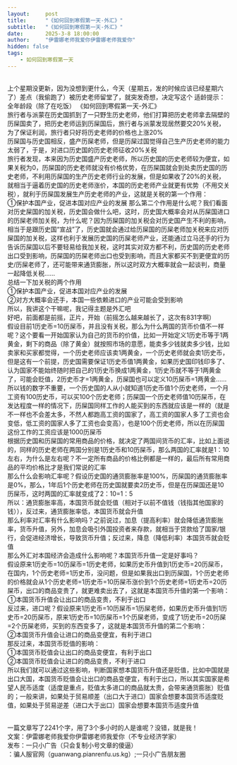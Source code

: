 ```yaml
---
layout:     post
title:      "《如何回到寒假第一天-外汇》"
subtitle:   "《如何回到寒假第一天-外汇》"
date:       2025-3-8 18:00:00
author:     "伊雷娜老师我爱你伊雷娜老师我爱你"
hidden: false
tags:
    - 如何回到寒假第一天
---
```

<div>
    <br>上个星期没更新，因为没想到更什么，今天（星期五，发的时候应该已经星期六了）差点（我偷跑了）被历史老师留堂了，就突发奇想，决定写这个
适龄提示：全年龄段（除了在吃饭）
《如何回到寒假第一天-外汇》
      <br>旅行者与派蒙在历史国抓到了一只野生历史老师，他们打算把历史老师拿去隔壁的历屎国卖了，把历史老师运到历屎国后，旅行者与派蒙发现居然要交20%关税，为了保证利润，旅行者只好将历史老师的价格也上涨20%
     <br>历屎国与历史国相反，盛产历屎老师，但是历屎过国觉得自己生产历史老师的能力太弱了，于是，对进口历史国的历史老师征收20%关税
      <br>旅行者发现，本来因为历史国盛产历史老师，所以历史国的历史老师较为便宜，如果关税为0，历屎国的历史老师就没有价格优势，在历屎国就会到处卖历史国的历史老师，不利用历屎国的生产历史老师行业的发展，但是如果收了20%的关税，就相当于逼着历史国的历史老师涨价，本国的历史老师产业就更有优势（不用交关税），就利于历屎国发展生产历史老师的产业，这就是关税的第一个作用：
<br>①保护本国产业，促进本国对应产业的发展
那么第二个作用是什么呢？我们看面对历史屎国的加关税，历史国会做什么吧，这时，历史国大概率会对从历屎国进口的历屎老师加关税，为什么呢？因为历屎国的加关税会对历史国产生不利的影响，相当于是跟历史国“宣战”了，历史国就会通过给历屎国的历屎老师加关税来应对历屎国的加关税，这样也利于发展历史国的历屎老师产业，还能通过立马还手的行为告诉历屎国以后不要轻易给我加关税，这时其实对双方都不利，历史国的历史老师出口受到影响，历屎国的历屎老师出口也受到影响，而且大家都买不到更便宜的历史/历屎老师了，还可能带来通货膨胀，所以这时双方大概率就会一起谈判，商量一起降低关税……
      <br>总结一下加关税的两个作用
<br>①保护本国产业，促进本国对应产业的发展
<br>②对方大概率会还手，本国一些依赖进口的产业可能会受到影响
      <br>所以，我讲这个干嘛呢，我记得主题是外汇吧
      <br>好吧，前面都是前摇，正片，开始（前摇怎么越来越长了，这次有831字啊）
      <br>假设目前1历史币=10历屎币，并且没有关税，那么为什么两国的货币价值不一样呢？这个要看一开始国家认为自己的货币的价值，比如一开始定义1历史币等于1两黄金，剩下的商品（除了黄金）就按照市场的意愿，能卖多少钱就卖多少钱，比如卖家和买家都觉得，一个历史老师应该卖1两黄金，一个历史老师就会卖1历史币，但是这有一个前提，历史国需要保证1历史币值1两黄金，如果历史国印钱印多了、认为国家不能始终随时把自己的1历史币换成1两黄金，1历史币就不等于1两黄金了，可能会贬值，2历史币才=1两黄金，历屎国也可以定义10历屎币=1两黄金……所以钱的数字不重要，一个历史国的人从小就知道1历史币值1个历史老师，一个月工资有100历史币，可以买100个历史老师；历屎国一个历史老师值10历屎币，在发达程度一样的情况下，历屎国同样工作的人能买到的东西就应该是一样的（就是不一样也不会差太多，不然人都跑高工资的国家了，高工资的国家人多了工资也会变低，低工资的国家人多了工资也会变高），也是100个历史老师，所以在历屎国这份工作的工资应该是1000历屎币
      <br>根据历史国和历屎国的常用商品的价格，就决定了两国间货币的汇率，比如上面说的，同样的历史老师在两国分别是1历史币和10历屎币，那么两国的汇率就是1：10左右，为什么是左右呢？不一定所有商品的价格比例都是一样的，最后所有常用商品的平均价格比才是我们常说的汇率
      <br>那么什么会影响汇率呢？假设历史国的通货膨胀率是100%，历屎国的通货膨胀率是0%，那么，1年后1个历史老师在历史国就要卖2历史币，但是在历屎国还是10历屎币，这时两国的汇率就变成了2：10=1：5
      <br>所以：通货膨胀率高，本国货币就会贬值（相对于以前不值钱（钱指其他国家的钱）），反过来，通货膨胀率低，本国货币就会升值
      <br>那么利率对汇率有什么影响吗？之前说过，加息（提高利率）就会降低通货膨胀率，货币升值，另外，加息会吸引外国投资者来存款，就相当于贷款给了国家/银行，会促进经济增长，导致货币升值；反过来，降息（降低利率）本国货币就会贬值
      <br>那么外汇对本国经济会造成什么影响呢？本国货币升值一定是好事吗？
      <br>假设原来1历史币=10历屎币=1历史老师，如果历史币升值到1历史币=20历屎币，在国内，1个历史老师=1历史币，没问题，但是如果我出口到历屎国，1个历史老师的价格就会从1个历史老师=1历史币=10历屎币涨价到1个历史老师=1历史币=20历屎币，出口的商品变贵了，就更难卖出去了，这就是本国货币升值的第一个影响：
<br>①本国货币升值会让出口的商品变贵，不利于出口
      <br>反过来，进口呢？假设原来1历史币=10历屎币=1历屎老师，如果历史币升值到1历史币=20历屎币，原来1历史币=10历屎币=1个历屎老师，变成了1历史币=20历屎=2个历屎老师，买到的东西变多了，这就是本国货币升值的第二个影响：
<br>②本国货币升值会让进口的商品变便宜，有利于进口
      <br>那反过来，本国货币贬值的影响：
<br>①本国货币贬值会让出口的商品变便宜，有利于出口
<br>②本国货币贬值会让进口的商品变贵，不利于进口
      <br>所以我们就可以通过这些影响，判断国家想本国货币升值还是贬值，比如中国就是出口大国，本国货币贬值会让出口的商品变便宜，有利于出口，所以其实国家是希望人民币适度（适度是重点，贬值太多进口的商品就太贵，会带来通货膨胀）贬值的；一般来讲，如果处于贸易顺差（出口大于进口）国家会想要本国货币适度贬值，如果处于贸易逆差（进口大于出口）国家会想要本国货币适度升值



<br>一篇文章写了2241个字，用了3个多小时的人是谁呢？没错，就是我！
<br>文案：伊雷娜老师我爱你伊雷娜老师我爱你（不专业经济学家）
<br>发布：一只小广告（只会复制小号文章的傻逼）
<br>：骗人服官网（guanwang.pianrenfu.us.kg）;一只小广告朋友圈

